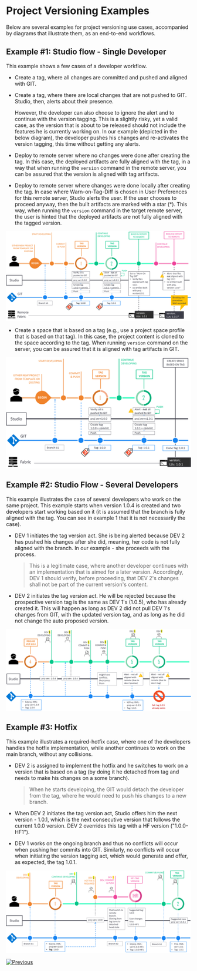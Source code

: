 # Project Versioning Examples

Below are several examples for project versioning use cases, accompanied by diagrams that illustrate them, as an end-to-end workflows.



## Example #1: Studio flow - Single Developer 

This example shows a few cases of a developer workflow.

* Create a tag, where all changes are committed and pushed and aligned with GIT.

* Create a tag, where there are local changes that are not pushed to GIT. Studio, then, alerts about their presence.

  However, the developer can also choose to ignore the alert and to continue with the version tagging. This is a slightly risky, yet a valid case, as the version that is about to be released should not include the features he is currently working on. In our example (depicted in the below diagram), the developer pushes his changes and re-activates the version tagging, this time without getting any alerts.

<studio> 

* Deploy to remote server where no changes were done after creating the tag. In this case, the deployed artifacts are fully aligned with the tag, in a way that when running the `version` command in the remote server, you can be assured that the version is aligned with tag artifacts.

* Deploy to remote server where changes were done locally after creating the tag. In case where Warn-on-Tag-Diff is chosen in User Preferences for this remote server, Studio alerts the user. If the user chooses to proceed anyway, then the built artifacts are marked with a star (*). This way, when running the `version` command in the target remote server, the user is hinted that the deployed artifacts are not fully aligned with the tagged version.



![diagram](images/04_single_dev_diagram.png)

</studio> 



<web>

* Create a space that is based on a tag (e.g., use a project space profile that is based on that tag). In this case, the project content is cloned to the space according to the tag. When running `version` command on the server, you can be assured that it is aligned with tag artifacts in GIT.

  

![diagram](images/04_web_single_dev_diagram.png)

</web>



## Example #2: Studio Flow - Several Developers

This example illustrates the case of several developers who work on the same project. This example starts when version 1.0.4 is created and two developers start working based on it (it is assumed that the branch is fully aligned with the tag. You can see in example 1 that it is not necessarily the case).

* DEV 1 initiates the tag version act. She is being alerted because DEV 2 has pushed his changes after she did, meaning, her code is not fully aligned with the branch. In our example - she proceeds with the process.

  >  This is a legitimate case, where another developer continues with an implementation that is aimed for a later version. Accordingly, DEV 1 should verify, before proceeding, that DEV 2's changes shall not be part of the current version's content.

* DEV 2 initiates the tag version act. He will be rejected because the prospective version tag is the same as DEV 1's (1.0.5), who has already created it. This will happen as long as DEV 2 did not pull DEV 1's changes from GIT, with the updated version tag, and as long as he did not change the auto proposed version.



![diagram](images/04_few_dev_diagram.png)



## Example #3: Hotfix

This example illustrates a required-hotfix case, where one of the developers handles the hotfix implementation, while another continues to work on the main branch, without any collisions.

* DEV 2 is assigned to implement the hotfix and he switches to work on a version that is based on a tag (by doing it he detached from tag and needs to make his changes on a some branch).

  > When he starts developing, the GIT would detach the developer from the tag, where he would need to push his changes to a new branch.
 
* When DEV 2 initiates the tag version act, Studio offers him the next version - 1.0.1, which is the next consecutive version that follows the current 1.0.0 version. DEV 2 overrides this tag with a HF version ("1.0.0-HF1").
* DEV 1 works on the ongoing branch and thus no conflicts will occur when pushing her commits into GIT. Similarly, no conflicts will occur when initiating the version tagging act, which would generate and offer, as expected, the tag 1.0.1.



![diagram](images/04_hotfix_diagram.png)





[![Previous](/articles/images/Previous.png)](/articles/16_deploy_fabric/04_project_versioning.md)



